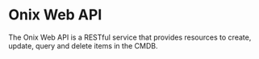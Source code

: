# Onix Web API

The Onix Web API is a RESTful service that provides resources to create, update, query and delete items in the CMDB.
